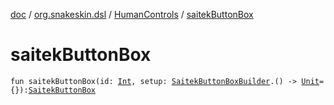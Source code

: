 [doc](../../index.md) / [org.snakeskin.dsl](../index.md) / [HumanControls](index.md) / [saitekButtonBox](./saitek-button-box.md)

# saitekButtonBox

`fun saitekButtonBox(id: `[`Int`](https://kotlinlang.org/api/latest/jvm/stdlib/kotlin/-int/index.html)`, setup: `[`SaitekButtonBoxBuilder`](-saitek-button-box-builder/index.md)`.() -> `[`Unit`](https://kotlinlang.org/api/latest/jvm/stdlib/kotlin/-unit/index.html)` = {}): `[`SaitekButtonBox`](../../org.snakeskin.controls.mappings/-saitek-button-box/index.md)